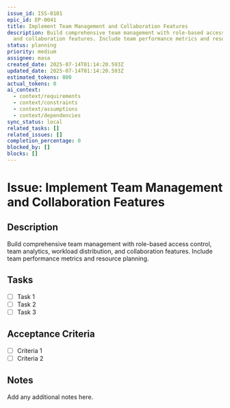 ```yaml
---
issue_id: ISS-0101
epic_id: EP-0041
title: Implement Team Management and Collaboration Features
description: Build comprehensive team management with role-based access control, team analytics, workload distribution,
  and collaboration features. Include team performance metrics and resource planning.
status: planning
priority: medium
assignee: masa
created_date: 2025-07-14T01:14:20.593Z
updated_date: 2025-07-14T01:14:20.593Z
estimated_tokens: 800
actual_tokens: 0
ai_context:
  - context/requirements
  - context/constraints
  - context/assumptions
  - context/dependencies
sync_status: local
related_tasks: []
related_issues: []
completion_percentage: 0
blocked_by: []
blocks: []
---
```


# Issue: Implement Team Management and Collaboration Features

## Description
Build comprehensive team management with role-based access control, team analytics, workload distribution, and collaboration features. Include team performance metrics and resource planning.

## Tasks
- [ ] Task 1
- [ ] Task 2
- [ ] Task 3

## Acceptance Criteria
- [ ] Criteria 1
- [ ] Criteria 2

## Notes
Add any additional notes here.
